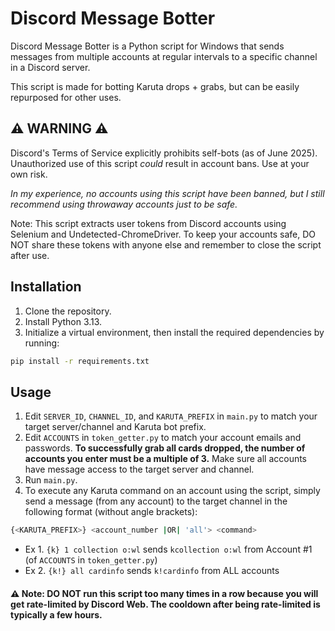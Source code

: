 # Discord Message Botter
Discord Message Botter is a Python script for Windows that sends messages from multiple accounts at regular intervals to a specific channel in a Discord server.

This script is made for botting Karuta drops + grabs, but can be easily repurposed for other uses.

## ⚠️ WARNING ⚠️
Discord's Terms of Service explicitly prohibits self-bots (as of June 2025). Unauthorized use of this script *could* result in account bans. Use at your own risk.

*In my experience, no accounts using this script have been banned, but I still recommend using throwaway accounts just to be safe.*

Note: This script extracts user tokens from Discord accounts using Selenium and Undetected-ChromeDriver. To keep your accounts safe, DO NOT share these tokens with anyone else and remember to close the script after use.

## Installation
1. Clone the repository.
2. Install Python 3.13.
3. Initialize a virtual environment, then install the required dependencies by running:
```bash
pip install -r requirements.txt
```

## Usage
1. Edit `SERVER_ID`, `CHANNEL_ID`, and `KARUTA_PREFIX` in `main.py` to match your target server/channel and Karuta bot prefix.
2. Edit `ACCOUNTS` in `token_getter.py` to match your account emails and passwords. **To successfully grab all cards dropped, the number of accounts you enter must be a multiple of 3.** Make sure all accounts have message access to the target server and channel. 
3. Run `main.py`.
4. To execute any Karuta command on an account using the script, simply send a message (from any account) to the target channel in the following format (without angle brackets):
```bash
{<KARUTA_PREFIX>} <account_number |OR| 'all'> <command>
```
- Ex 1. `{k} 1 collection o:wl` sends `kcollection o:wl` from Account #1 (of `ACCOUNTS` in `token_getter.py`)
- Ex 2. `{k!} all cardinfo` sends `k!cardinfo` from ALL accounts

#### ⚠️ Note: **DO NOT** run this script too many times in a row because you will get rate-limited by Discord Web. The cooldown after being rate-limited is typically a few hours.